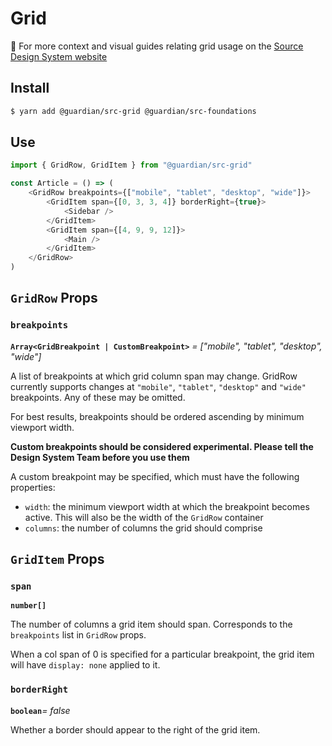 # Grid

📣 For more context and visual guides relating grid usage on the [Source Design System website](https://zeroheight.com/2a1e5182b/p/41be19)

## Install

```sh
$ yarn add @guardian/src-grid @guardian/src-foundations
```

## Use

```js
import { GridRow, GridItem } from "@guardian/src-grid"

const Article = () => (
    <GridRow breakpoints={["mobile", "tablet", "desktop", "wide"]}>
        <GridItem span={[0, 3, 3, 4]} borderRight={true}>
            <Sidebar />
        </GridItem>
        <GridItem span={[4, 9, 9, 12]}>
            <Main />
        </GridItem>
    </GridRow>
)
```

## `GridRow` Props

### `breakpoints`

**`Array<GridBreakpoint | CustomBreakpoint>`** _= ["mobile", "tablet", "desktop", "wide"]_

A list of breakpoints at which grid column span may change. GridRow currently
supports changes at `"mobile"`, `"tablet"`, `"desktop"` and `"wide"` breakpoints.
Any of these may be omitted.

For best results, breakpoints should be ordered ascending by minimum viewport width.

**Custom breakpoints should be considered experimental. Please tell the Design System Team before you use them**

A custom breakpoint may be specified, which must have the following properties:

-   `width`: the minimum viewport width at which the breakpoint becomes active. This will also
    be the width of the `GridRow` container
-   `columns`: the number of columns the grid should comprise

## `GridItem` Props

### `span`

**`number[]`**

The number of columns a grid item should span. Corresponds to the `breakpoints` list
in `GridRow` props.

When a col span of 0 is specified for a particular breakpoint, the grid item will have
`display: none` applied to it.

### `borderRight`

**`boolean`**_= false_

Whether a border should appear to the right of the grid item.
